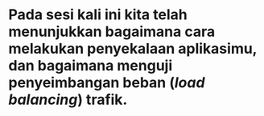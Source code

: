 # Pada sesi kali ini kita telah menunjukkan bagaimana cara melakukan penyekalaan aplikasimu, dan bagaimana menguji penyeimbangan beban (_load balancing_) trafik. #
